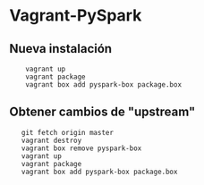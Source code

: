# Vagrant-PySpark

## Nueva instalación

```
    vagrant up
    vagrant package
    vagrant box add pyspark-box package.box

```

## Obtener cambios de "upstream"


```
   git fetch origin master
   vagrant destroy
   vagrant box remove pyspark-box
   vagrant up
   vagrant package
   vagrant box add pyspark-box package.box
   
```
